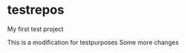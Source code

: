 testrepos
=========

My first test project

This is a modification for testpurposes
Some more changes
